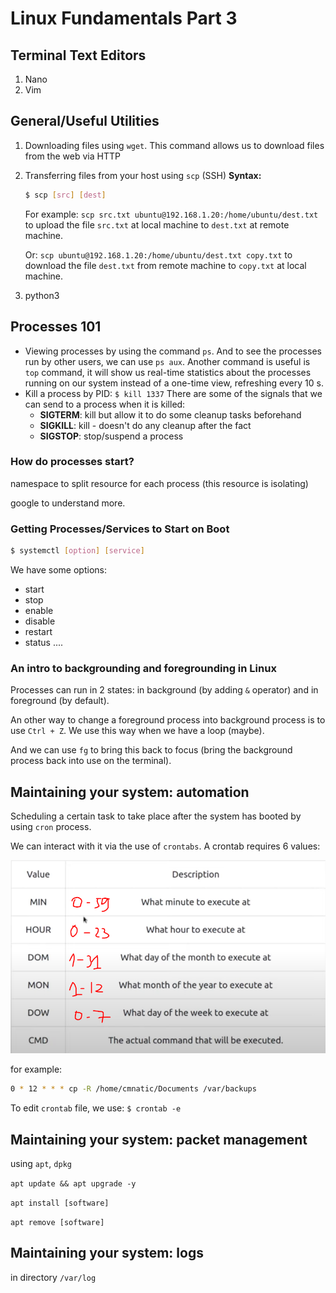 # Linux Fundamentals Part 3

## Terminal Text Editors

1. Nano
2. Vim

## General/Useful Utilities

1. Downloading files using `wget`. This command allows us to download files from the web via HTTP
2. Transferring files from your host using `scp` (SSH)
    **Syntax:** 

    ```bash
    $ scp [src] [dest]
    ```

    For example: `scp src.txt ubuntu@192.168.1.20:/home/ubuntu/dest.txt` to upload the file `src.txt` at local machine to `dest.txt` at remote machine.

    Or: `scp ubuntu@192.168.1.20:/home/ubuntu/dest.txt copy.txt` to download the file `dest.txt` from remote machine to `copy.txt` at local machine. 
3. python3

## Processes 101

+ Viewing processes by using the command `ps`. And to see the processes run by other users, we can use `ps aux`. Another command is useful is `top` command, it will show us real-time statistics about the processes running on our system instead of a one-time view, refreshing every 10 s.
+ Kill a process by PID: `$ kill 1337`
  There are some of the signals that we can send to a process when it is killed:
  + **SIGTERM**: kill but allow it to do some cleanup tasks beforehand
  + **SIGKILL**: kill - doesn't do any cleanup after the fact
  + **SIGSTOP**: stop/suspend a process

### How do processes start? 

namespace to split resource for each process (this resource is isolating)

google to understand more.

### Getting Processes/Services to Start on Boot

```bash
$ systemctl [option] [service]
```

We have some options: 
+ start
+ stop
+ enable
+ disable
+ restart
+ status
....

### An intro to backgrounding and foregrounding in Linux

Processes can run in 2 states: in background (by adding `&` operator) and in foreground (by default).

An other way to change a foreground process into background process is to use `Ctrl + Z`. We use this way when we have a loop (maybe).

And we can use `fg` to bring this back to focus (bring the background process back into use on the terminal).

## Maintaining your system: automation

Scheduling a certain task to take place after the system has booted by using `cron` process.

We can interact with it via the use of `crontabs`. A crontab requires 6 values:

![alt text](image-1.png)

for example:

```bash
0 * 12 * * * cp -R /home/cmnatic/Documents /var/backups
```

To edit `crontab` file, we use: `$ crontab -e`

## Maintaining your system: packet management

using `apt`, `dpkg`

`apt update && apt upgrade -y`

`apt install [software]`

`apt remove [software]`


## Maintaining your system: logs

in directory `/var/log` 